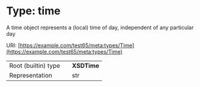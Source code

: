 
# Type: time


A time object represents a (local) time of day, independent of any particular day

URI: [https://example.com/test65/meta:types/Time](https://example.com/test65/meta:types/Time)

|  |  |  |
| --- | --- | --- |
| Root (builtin) type | | **XSDTime** |
| Representation | | str |
